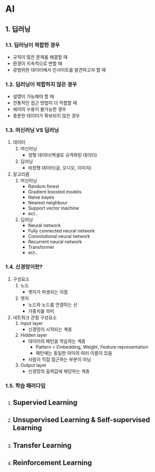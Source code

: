 # AI


## 1. 딥러닝

### 1.1. 딥러닝이 적합한 경우

- 규칙이 많은 문제를 해결할 때
- 환경이 지속적으로 변할 때
- 광범위한 데이터에서 인사이트를 발견하고자 할 때

### 1.2. 딥러닝이 적합하지 않은 경우

- 설명이 가능해야 할 때
- 전통적인 접근 방법이 더 적합할 때
- 에러의 수용이 불가능한 경우
- 충분한 데이터가 확보되지 않은 경우
 
### 1.3. 머신러닝 VS 딥러닝
1. 데이터
    1. 머신러닝
        - 정형 데이터(엑셀로 규격화된 데이터)
    2. 딥러닝
        - 비정형 데이터(글, 오디오, 이미지)
2. 알고리즘
    1. 머신러닝
        - Random forest
        - Gradient boosted models
        - Naive bayes
        - Nearest neighbour
        - Support vector machine
        - ect..
    2. 딥러닝
        - Neural network
        - Fully connected neural network
        - Convolutional neural network
        - Recurrent neural network
        - Transformer
        - ect..

### 1.4. 신경망이란?
1. 구성요소
    1. 노드
        - 엣지가 파생되는 지점
    2. 엣지
        - 노드와 노드를 연결하는 선
        - 가중치를 의미
2. 네트워크 관점 구성요소
    1. Input layer
        - 신경망이 시작되는 계층
    2. Hidden layer
        - 데이터의 패턴을 학습하는 계층
            - Pattern = Embedding, Weight, Feature representation
            - 패턴에는 동일한 의미의 여러 이름이 있음
        - 사람이 직접 접근하는 부분이 아님
    3. Output layer
        - 신경망의 출력값에 해당하는 계층

### 1.5. 학습 패러다임
1. Supervied Learning
    - 
2. Unsupervised Learning & Self-supervised Learning
    - 
3. Transfer Learning
    - 
4. Reinforcement Learning
    - 
